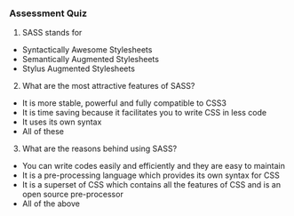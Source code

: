 
### Assessment Quiz

1. SASS stands for

- Syntactically Awesome Stylesheets 
- Semantically Augmented Stylesheets
- Stylus Augmented Stylesheets

2. What are the most attractive features of SASS?

- It is more stable, powerful and fully compatible to CSS3
- It is time saving because it facilitates you to write CSS in less code
- It uses its own syntax
- All of these 

3. What are the reasons behind using SASS?

- You can write codes easily and efficiently and they are easy to maintain
- It is a pre-processing language which provides its own syntax for CSS
- It is a superset of CSS which contains all the features of CSS and is an open source pre-processor
- All of the above 
